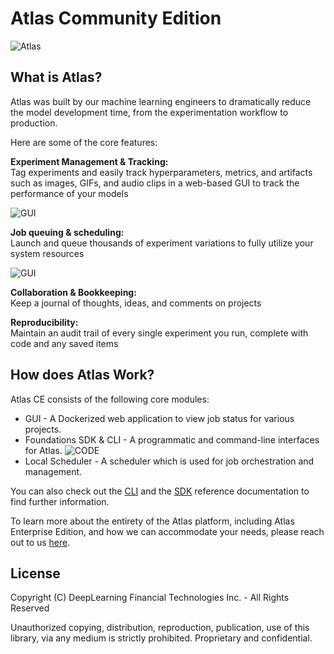 # Atlas Community Edition

![Atlas](assets/images/trimmed_3.png "Logo Title Text 1")

## What is Atlas?

Atlas was built by our machine learning engineers to dramatically reduce the model development time, from the experimentation workflow to production.

Here are some of the core features:

**Experiment Management & Tracking:**
<br>Tag experiments and easily track hyperparameters, metrics, and artifacts such as images, GIFs, and audio clips in a web-based GUI to track the performance of your models

![GUI](https://static.wixstatic.com/media/29a4f1_c8d1a4f9ab1941ab9ade5e934cf8b149~mv2.png/v1/fill/w_1440,h_1024/tumour.png "Artifact GUI")

**Job queuing & scheduling:** <br>Launch and queue thousands of experiment variations to fully utilize your system resources

![GUI](https://static.wixstatic.com/media/29a4f1_ffb0c04ef79843e79dbf2b1fa33a70c4~mv2.png/v1/fill/w_1440,h_1024/Time%20series%20forecast.png "GUI")

**Collaboration & Bookkeeping:** <br>Keep a journal of thoughts, ideas, and comments on projects

**Reproducibility:** <br>
Maintain an audit trail of every single experiment you run, complete with code and any saved items

## How does Atlas Work?
Atlas CE consists of the following core modules:  

* GUI - A Dockerized web application to view job status for various projects.  
* Foundations SDK & CLI - A programmatic and command-line interfaces for Atlas.
![CODE](assets/images/foundations_code.png)   
* Local Scheduler - A scheduler which is used for job orchestration and management.

You can also check out the [CLI](cli.md) and the [SDK](sdk-reference/SDK.md) reference documentation to find further information.

To learn more about the entirety of the Atlas platform, including Atlas Enterprise Edition, and how we can accommodate your needs, please reach out to us [here](https://dessa.com/contact/).

## License

Copyright (C) DeepLearning Financial Technologies Inc. - All Rights Reserved

Unauthorized copying, distribution, reproduction, publication, use of this library, via any medium is strictly prohibited. Proprietary and confidential.
